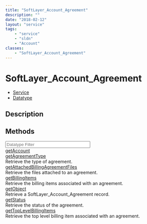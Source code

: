 ```yaml
---
title: "SoftLayer_Account_Agreement"
description: ""
date: "2018-02-12"
layout: "service"
tags:
    - "service"
    - "sldn"
    - "Account"
classes:
    - "SoftLayer_Account_Agreement"
---
```

# SoftLayer_Account_Agreement
<div id='service-datatype'>
    <ul id='sldn-reference-tabs'>
    <li id='service'> <a href='/reference/services/SoftLayer_Account_Agreement' >Service</a></li>    <li id='datatype'> <a href='/reference/datatypes/SoftLayer_Account_Agreement' >Datatype</a></li>
    </ul>
</div>

## Description




        
<div id="properties" class="content">
    <h2>Methods</h2>
    <div class="view-filters">
        <div class="clearfix">
            <div class="search-input-box">
                <input placeholder="Datatype Filter" onkeyup="titleSearch(inputId='edit-combine', divId='method-div', elementClass='method-row')" 
                    type="text" id="edit-combine" value="" size="30" maxlength="128" class="form-text">
            </div>
        </div>
    </div>
    <div id="method-div">
            <div class="method-row">
                        <span class='view-field-title'><a href='/reference/services/SoftLayer_Account_Agreement/getAccount'> getAccount</a> </span>
            <div class='views-field-body'></div>
        </div>
            <div class="method-row">
                        <span class='view-field-title'><a href='/reference/services/SoftLayer_Account_Agreement/getAgreementType'> getAgreementType</a> </span>
            <div class='views-field-body'>Retrieve the type of agreement.</div>
        </div>
            <div class="method-row">
                        <span class='view-field-title'><a href='/reference/services/SoftLayer_Account_Agreement/getAttachedBillingAgreementFiles'> getAttachedBillingAgreementFiles</a> </span>
            <div class='views-field-body'>Retrieve the files attached to an agreement.</div>
        </div>
            <div class="method-row">
                        <span class='view-field-title'><a href='/reference/services/SoftLayer_Account_Agreement/getBillingItems'> getBillingItems</a> </span>
            <div class='views-field-body'>Retrieve the billing items associated with an agreement.</div>
        </div>
            <div class="method-row">
                        <span class='view-field-title'><a href='/reference/services/SoftLayer_Account_Agreement/getObject'> getObject</a> </span>
            <div class='views-field-body'>Retrieve a SoftLayer_Account_Agreement record.</div>
        </div>
            <div class="method-row">
                        <span class='view-field-title'><a href='/reference/services/SoftLayer_Account_Agreement/getStatus'> getStatus</a> </span>
            <div class='views-field-body'>Retrieve the status of the agreement.</div>
        </div>
            <div class="method-row">
                        <span class='view-field-title'><a href='/reference/services/SoftLayer_Account_Agreement/getTopLevelBillingItems'> getTopLevelBillingItems</a> </span>
            <div class='views-field-body'>Retrieve the top level billing item associated with an agreement.</div>
        </div>
        </div>
</div>

